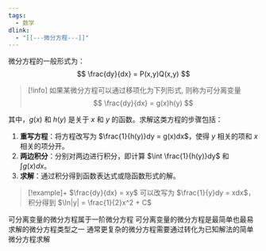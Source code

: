 ```yaml
---
tags:
  - 数学
dlink:
  - "[[---微分方程---]]"
---
```

微分方程的一般形式为：
$$ \frac{dy}{dx} = P(x,y)Q(x,y) $$
>[!info]
> 如果某微分方程可以通过移项化为下列形式, 则称为可分离变量
> $$ \frac{dy}{dx} = g(x)h(y) $$

其中，$g(x)$ 和 $h(y)$ 是关于 $x$ 和 $y$ 的函数。求解这类方程的步骤包括：
1. **重写方程**：将方程改写为 $\frac{1}{h(y)}dy = g(x)dx$，使得 $y$ 相关的项和 $x$ 相关的项分开。
2. **两边积分**：分别对两边进行积分，即计算 $\int \frac{1}{h(y)}dy$ 和 $\int g(x)dx$。
3. **求解**：通过积分得到函数表达式或隐函数形式的解。

>[!example]+
$\frac{dy}{dx} = xy$ 可以改写为 $\frac{1}{y}dy = xdx$，积分得到 $\ln|y| = \frac{1}{2}x^2 + C$

可分离变量的微分方程属于一阶微分方程
可分离变量的微分方程是最简单也最易求解的微分方程类型之一
通常更复杂的微分方程需要通过转化为已知解法的简单微分方程求解